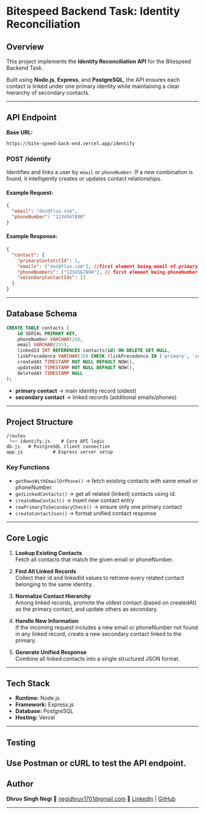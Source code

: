 # Bitespeed Backend Task: Identity Reconciliation

## Overview

This project implements the **Identity Reconciliation API** for the Bitespeed Backend Task.

Built using **Node.js**, **Express**, and **PostgreSQL**, the API ensures each contact is linked under one primary identity while maintaining a clear hierarchy of secondary contacts.

---

## API Endpoint

**Base URL:**

```
https://bite-speed-back-end.vercel.app/identify
```

### **POST /identify**

Identifies and links a user by `email` or `phoneNumber`.
If a new combination is found, it intelligently creates or updates contact relationships.

#### Example Request:

```json
{
  "email": "doc@flux.com",
  "phoneNumber": "1234567890"
}
```

#### Example Response:

```json
{
  "contact": {
    "primaryContatctId": 1,
    "emails": ["doc@flux.com"], //first element being email of primary contact 
    "phoneNumbers": ["1234567890"], // first element being phoneNumber of primary contact
    "secondaryContactIds": []
  }
}
```

---

## Database Schema

```sql
CREATE TABLE contacts (
    id SERIAL PRIMARY KEY,
    phoneNumber VARCHAR(20),
    email VARCHAR(255),
    linkedId INT REFERENCES contacts(id) ON DELETE SET NULL,
    linkPrecedence VARCHAR(10) CHECK (linkPrecedence IN ('primary', 'secondary')),
    createdAt TIMESTAMP NOT NULL DEFAULT NOW(),
    updatedAt TIMESTAMP NOT NULL DEFAULT NOW(),
    deletedAt TIMESTAMP NULL
);
```

* **primary contact** → main identity record (oldest)
* **secondary contact** → linked records (additional emails/phones)

---

## Project Structure

```
/routes
 └── identify.js    # Core API logic
db.js   # PostgreSQL client connection
app.js           # Express server setup
```

### Key Functions

* `getRowsWithEmailOrPhone()` → fetch existing contacts with same email or phoneNumber.
* `getLinkedContacts()` → get all related (linked) contacts using id.
* `createNewContact()` → insert new contact entry
* `rowPrimaryToSecondaryCheck()` → ensure only one primary contact
* `createContactJson()` → format unified contact response

---

## Core Logic

1. **Lookup Existing Contacts**\
Fetch all contacts that match the given email or phoneNumber.

2. **Find All Linked Records**\
Collect their id and linkedId values to retrieve every related contact belonging to the same identity.

3. **Normalize Contact Hierarchy**\
Among linked records, promote the oldest contact (based on createdAt) as the primary contact, and update others as secondary.

4. **Handle New Information**\
If the incoming request includes a new email or phoneNumber not found in any linked record, create a new secondary contact linked to the primary.

5. **Generate Unified Response**\
Combine all linked contacts into a single structured JSON format.

---

## Tech Stack

* **Runtime:** Node.js
* **Framework:** Express.js
* **Database:** PostgreSQL
* **Hosting:** Vercel

---

## Testing

Use **Postman** or **cURL** to test the API endpoint.
---

## Author

**Dhruv Singh Negi**
📧 [negidhruv1701@gmail.com](mailto:negidhruv1701@gmail.com)
🔗 [LinkedIn](https://linkedin.com/in/dhruv-s-n) | [GitHub](https://github.com/Dhruv1704)

---
